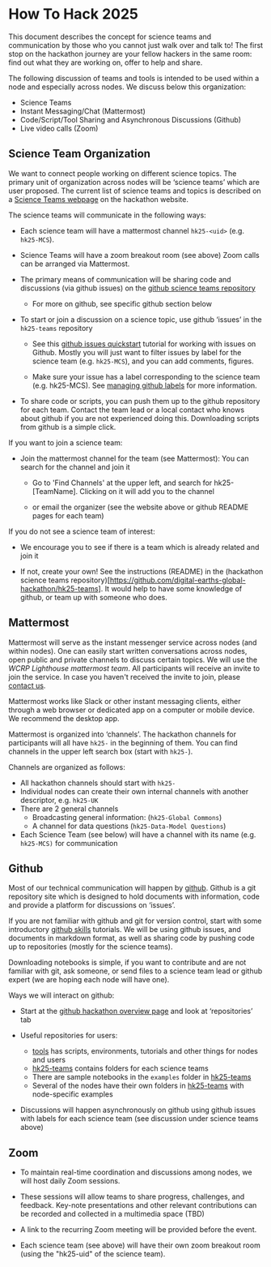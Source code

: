 # How To Hack 2025

This document describes the concept for science teams and communication by those who you cannot just walk over and talk to!  The first stop on the hackathon journey are your fellow hackers in the same room: find out what they are working on, offer to help and share.

The following discussion of teams and tools is intended to be used within a node and especially across nodes. We discuss below this organization:
- Science Teams
- Instant Messaging/Chat (Mattermost)
- Code/Script/Tool Sharing and Asynchronous Discussions (Github)
- Live video calls (Zoom)

## Science Team Organization

We want to connect people working on different science topics. The primary unit of organization across nodes will be ‘science teams’ which are user proposed. The current list of science teams and topics is described on a [Science Teams webpage](https://digital-earths-global-hackathon.github.io/hk25/scienceteams/) on the hackathon website.

The science teams will communicate in the following ways:

- Each science team will have a mattermost channel `hk25-<uid>` (e.g. `hk25-MCS`).

- Science Teams will have a zoom breakout room (see above)
Zoom calls can be arranged via Mattermost.

- The primary means of communication will be sharing code and discussions (via github issues) on the [github science teams repository](https://github.com/digital-earths-global-hackathon/hk25-teams)
    - For more on github, see specific github section below

- To start or join a discussion on a science topic, use github ‘issues’ in the `hk25-teams` repository

    - See this [github issues quickstart](https://docs.github.com/en/issues/tracking-your-work-with-issues/configuring-issues/quickstart) tutorial for working with issues on Github. Mostly you will just want to filter issues by label for the science team (e.g. `hk25-MCS`), and you can add comments, figures.

    - Make sure your issue has a label corresponding to the science team (e.g. hk25-MCS). See [managing github labels](https://docs.github.com/en/issues/using-labels-and-milestones-to-track-work/managing-labels) for more information.

- To share code or scripts, you can push them up to the github repository for each team. Contact the team lead or a local contact who knows about github if you are not experienced doing this. Downloading scripts from github is a simple click.

If you want to join a science team:

- Join the mattermost channel for the team (see Mattermost): You can search for the channel and join it
    - Go to 'Find Channels' at the upper left, and search for hk25-[TeamName]. Clicking on it will add you to the channel

    - or email the organizer (see the website above or github README pages for each team)

If you do not see a science team of interest:

- We encourage you to see if there is a team which is already related and join it

- If not, create your own! See the instructions (README) in the (hackathon science teams repository)[https://github.com/digital-earths-global-hackathon/hk25-teams]. It would help to have some knowledge of github, or team up with someone who does.

## Mattermost

Mattermost will serve as the instant messenger service across nodes (and within nodes). One can easily start written conversations across nodes, open public and private channels to discuss certain topics. We will use the *WCRP Lighthouse mattermost team*. All participants will receive an invite to join the service. In case you haven't received the invite to join, please [contact us](mailto:yuting.wu@mpimet.mpg.de).

Mattermost works like Slack or other instant messaging clients, either through a web browser or dedicated app on a computer or mobile device. We recommend the desktop app.

Mattermost is organized into ‘channels’. The hackathon channels for participants will all have `hk25-` in the beginning of them. You can find channels in the upper left search box (start with `hk25-`).

Channels are organized as follows:
- All hackathon channels should start with `hk25-`
- Individual nodes can create their own internal channels with another descriptor, e.g. `hk25-UK`
- There are 2 general channels
    - Broadcasting general information: (`hk25-Global Commons`)
    - A channel for data questions (`hk25-Data-Model Questions`)
- Each Science Team (see below) will have a channel with its name (e.g. `hk25-MCS)` for communication

## Github

Most of our technical communication will happen by [github](http://github.com/). Github is a git repository site which is designed to hold documents with information, code and provide a platform for discussions on ‘issues’.

If you are not familiar with github and git for version control, start with some introductory [github skills](https://skills.github.com/) tutorials. We will be using github issues, and documents in markdown format, as well as sharing code by pushing code up to repositories (mostly for the science teams).

Downloading notebooks is simple, if you want to contribute and are not familiar with git, ask someone, or send files to a science team lead or github expert (we are hoping each node will have one).

Ways we will interact on github:
- Start at the [github hackathon overview page](https://github.com/digital-earths-global-hackathon/) and look at ‘repositories’ tab
- Useful repositories for users:
    - [tools](https://github.com/digital-earths-global-hackathon/tools) has scripts, environments, tutorials and other things for nodes and users
    - [hk25-teams](https://github.com/digital-earths-global-hackathon/hk25-teams) contains folders for each science teams
    - There are sample notebooks in the `examples` folder in [hk25-teams](https://github.com/digital-earths-global-hackathon/hk25-teams)
    - Several of the nodes have their own folders in [hk25-teams](https://github.com/digital-earths-global-hackathon/hk25-teams) with node-specific examples

- Discussions will happen asynchronously on github using github issues with labels for each science team (see discussion under science teams above)

## Zoom

- To maintain real-time coordination and discussions among nodes, we will host daily Zoom sessions.

- These sessions will allow teams to share progress, challenges, and feedback.
Key-note presentations and other relevant contributions can be recorded and collected in a multimedia space (TBD)

- A link to the recurring Zoom meeting will be provided before the event.

- Each science team (see above) will have their own zoom breakout room (using the "hk25-uid" of the science team).

<!-- Each node should designate a representative to join the daily check-in call (determining fixed times to organize these check-ins). -->
